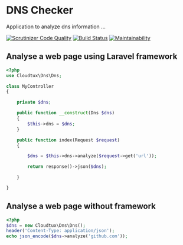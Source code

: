 # DNS Checker
Application to analyze dns information ...

[![Scrutinizer Code Quality](https://scrutinizer-ci.com/g/cloudtux/dns/badges/quality-score.png?b=master)](https://scrutinizer-ci.com/g/cloudtux/dns/?branch=master)
[![Build Status](https://scrutinizer-ci.com/g/cloudtux/dns/badges/build.png?b=master)](https://scrutinizer-ci.com/g/cloudtux/dns/build-status/master)
[![Maintainability](https://api.codeclimate.com/v1/badges/d5ca0577dfdb1d14ff2d/maintainability)](https://codeclimate.com/github/cloudtux/dns/maintainability)

## Analyse a web page using Laravel framework

```php
<?php 
use Cloudtux\Dns\Dns;

class MyController
{

    private $dns;

    public function __construct(Dns $dns)
    {
        $this->dns = $dns;
    }

    public function index(Request $request)
    {

        $dns = $this->dns->analyze($request->get('url'));

        return response()->json($dns);

    }

}

```

## Analyse a web page without framework

```php
<?php
$dns = new Cloudtux\Dns\Dns();
header('Content-Type: application/json');
echo json_encode($dns->analyze('github.com'));
````